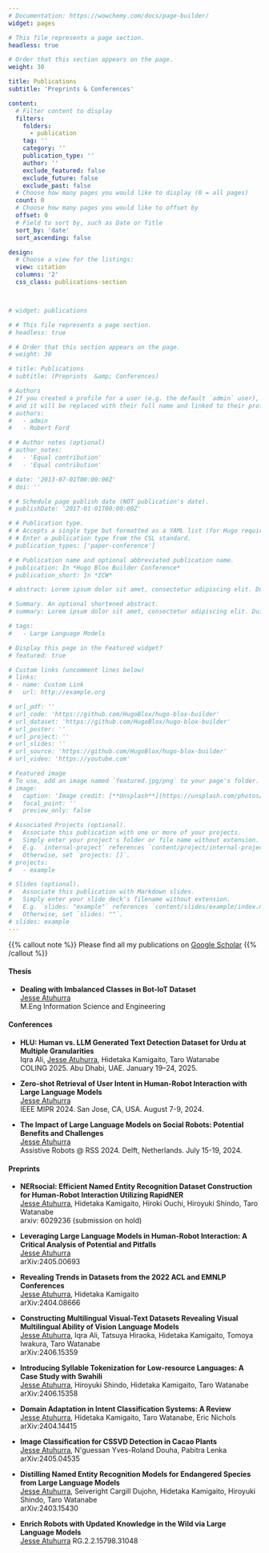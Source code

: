 ```yaml
---
# Documentation: https://wowchemy.com/docs/page-builder/
widget: pages

# This file represents a page section.
headless: true

# Order that this section appears on the page.
weight: 30

title: Publications
subtitle: 'Preprints & Conferences'

content:
  # Filter content to display
  filters:
    folders:
      - publication
    tag: ''
    category: ''
    publication_type: ''
    author: ''
    exclude_featured: false
    exclude_future: false
    exclude_past: false
  # Choose how many pages you would like to display (0 = all pages)
  count: 0
  # Choose how many pages you would like to offset by
  offset: 0
  # Field to sort by, such as Date or Title
  sort_by: 'date'
  sort_ascending: false

design:
  # Choose a view for the listings:
  view: citation
  columns: '2'
  css_class: publications-section 



# widget: publications

# # This file represents a page section.
# headless: true

# # Order that this section appears on the page.
# weight: 30

# title: Publications
# subtitle: (Preprints  &amp; Conferences)

# Authors
# If you created a profile for a user (e.g. the default `admin` user), write the username (folder name) here
# and it will be replaced with their full name and linked to their profile.
# authors:
#   - admin
#   - Robert Ford

# # Author notes (optional)
# author_notes:
#   - 'Equal contribution'
#   - 'Equal contribution'

# date: '2013-07-01T00:00:00Z'
# doi: ''

# # Schedule page publish date (NOT publication's date).
# publishDate: '2017-01-01T00:00:00Z'

# # Publication type.
# # Accepts a single type but formatted as a YAML list (for Hugo requirements).
# # Enter a publication type from the CSL standard.
# publication_types: ['paper-conference']

# # Publication name and optional abbreviated publication name.
# publication: In *Hugo Blox Builder Conference*
# publication_short: In *ICW*

# abstract: Lorem ipsum dolor sit amet, consectetur adipiscing elit. Duis posuere tellus ac convallis placerat. Proin tincidunt magna sed ex sollicitudin condimentum. Sed ac faucibus dolor, scelerisque sollicitudin nisi. Cras purus urna, suscipit quis sapien eu, pulvinar tempor diam. Quisque risus orci, mollis id ante sit amet, gravida egestas nisl. Sed ac tempus magna. Proin in dui enim. Donec condimentum, sem id dapibus fringilla, tellus enim condimentum arcu, nec volutpat est felis vel metus. Vestibulum sit amet erat at nulla eleifend gravida.

# Summary. An optional shortened abstract.
# summary: Lorem ipsum dolor sit amet, consectetur adipiscing elit. Duis posuere tellus ac convallis placerat. Proin tincidunt magna sed ex sollicitudin condimentum.

# tags:
#   - Large Language Models

# Display this page in the Featured widget?
# featured: true

# Custom links (uncomment lines below)
# links:
# - name: Custom Link
#   url: http://example.org

# url_pdf: ''
# url_code: 'https://github.com/HugoBlox/hugo-blox-builder'
# url_dataset: 'https://github.com/HugoBlox/hugo-blox-builder'
# url_poster: ''
# url_project: ''
# url_slides: ''
# url_source: 'https://github.com/HugoBlox/hugo-blox-builder'
# url_video: 'https://youtube.com'

# Featured image
# To use, add an image named `featured.jpg/png` to your page's folder.
# image:
#   caption: 'Image credit: [**Unsplash**](https://unsplash.com/photos/pLCdAaMFLTE)'
#   focal_point: ''
#   preview_only: false

# Associated Projects (optional).
#   Associate this publication with one or more of your projects.
#   Simply enter your project's folder or file name without extension.
#   E.g. `internal-project` references `content/project/internal-project/index.md`.
#   Otherwise, set `projects: []`.
# projects:
#   - example

# Slides (optional).
#   Associate this publication with Markdown slides.
#   Simply enter your slide deck's filename without extension.
#   E.g. `slides: "example"` references `content/slides/example/index.md`.
#   Otherwise, set `slides: ""`.
# slides: example
---
```



<!-- {{% callout note %}}
Click the _Cite_ button above to demo the feature to enable visitors to import publication metadata into their reference management software.
{{% /callout %}} -->

<!-- 
{{% callout note %}}
Create your slides in Markdown - click the _Slides_ button to check out the example.
{{% /callout %}} 
-->

<!-- Add the publication's **full text** or **supplementary notes** here. You can use rich formatting such as including [code, math, and images](https://docs.hugoblox.com/content/writing-markdown-latex/). -->

{{% callout note %}}
Please find all my publications on [Google Scholar](https://scholar.google.com/citations?view_op=list_works&hl=en&hl=en&user=2Li9kqwAAAAJ)
{{% /callout %}}

#### Thesis

* **Dealing with Imbalanced Classes in Bot-IoT Dataset**  
  <u>Jesse Atuhurra</u>  
  M.Eng Information Science and Engineering

#### Conferences

* **HLU: Human vs. LLM Generated Text Detection Dataset for Urdu at Multiple Granularities**  
  Iqra Ali, <u>Jesse Atuhurra</u>, Hidetaka Kamigaito, Taro Watanabe  
  COLING 2025. Abu Dhabi, UAE. January 19–24, 2025.

* **Zero-shot Retrieval of User Intent in Human-Robot Interaction with Large Language Models**  
  <u>Jesse Atuhurra</u>  
  IEEE MIPR 2024. San Jose, CA, USA. August 7-9, 2024.

* **The Impact of Large Language Models on Social Robots: Potential Benefits and Challenges**  
  <u>Jesse Atuhurra</u>  
  Assistive Robots @ RSS 2024. Delft, Netherlands. July 15-19, 2024.

#### Preprints

* **NERsocial: Efficient Named Entity Recognition Dataset Construction for Human-Robot Interaction Utilizing RapidNER**  
  <u>Jesse Atuhurra</u>, Hidetaka Kamigaito, Hiroki Ouchi, Hiroyuki Shindo, Taro Watanabe  
  arxiv: 6029236 (submission on hold)

* **Leveraging Large Language Models in Human-Robot Interaction: A Critical Analysis of Potential and Pitfalls**  
  <u>Jesse Atuhurra</u>  
  arXiv:2405.00693

* **Revealing Trends in Datasets from the 2022 ACL and EMNLP Conferences**  
  <u>Jesse Atuhurra</u>, Hidetaka Kamigaito  
  arXiv:2404.08666

* **Constructing Multilingual Visual-Text Datasets Revealing Visual Multilingual Ability of Vision Language Models**  
  <u>Jesse Atuhurra</u>, Iqra Ali, Tatsuya Hiraoka, Hidetaka Kamigaito, Tomoya Iwakura, Taro Watanabe  
  arXiv:2406.15359

* **Introducing Syllable Tokenization for Low-resource Languages: A Case Study with Swahili**  
  <u>Jesse Atuhurra</u>, Hiroyuki Shindo, Hidetaka Kamigaito, Taro Watanabe  
  arXiv:2406.15358

* **Domain Adaptation in Intent Classification Systems: A Review**  
  <u>Jesse Atuhurra</u>, Hidetaka Kamigaito, Taro Watanabe, Eric Nichols  
  arXiv:2404.14415

* **Image Classification for CSSVD Detection in Cacao Plants**  
  <u>Jesse Atuhurra</u>, N'guessan Yves-Roland Douha, Pabitra Lenka  
  arXiv:2405.04535

* **Distilling Named Entity Recognition Models for Endangered Species from Large Language Models**  
  <u>Jesse Atuhurra</u>, Seiveright Cargill Dujohn, Hidetaka Kamigaito, Hiroyuki Shindo, Taro Watanabe  
  arXiv:2403.15430

* **Enrich Robots with Updated Knowledge in the Wild via Large Language Models**  
  <u>Jesse Atuhurra</u> 
  RG.2.2.15798.31048




